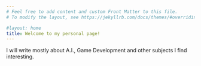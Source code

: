 ```yaml
---
# Feel free to add content and custom Front Matter to this file.
# To modify the layout, see https://jekyllrb.com/docs/themes/#overriding-theme-defaults

#layout: home
title: Welcome to my personal page!
---
```


I will write mostly about A.I., Game Development and other subjects I find interesting.
